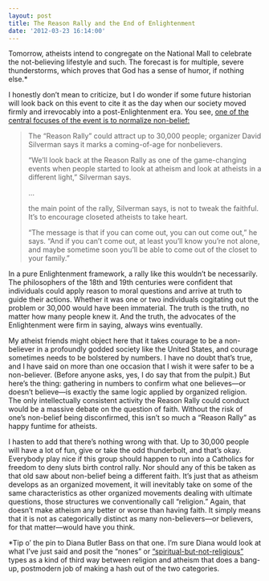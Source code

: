 ```yaml
---
layout: post
title: The Reason Rally and the End of Enlightenment
date: '2012-03-23 16:14:00'
---
```



Tomorrow, atheists intend to congregate on the National Mall to celebrate the not-believing lifestyle and such. The forecast is for multiple, severe thunderstorms, which proves that God has a sense of humor, if nothing else.*

I honestly don’t mean to criticize, but I do wonder if some future historian will look back on this event to cite it as the day when our society moved firmly and irrevocably into a post-Enlightenment era. You see, [one of the central focuses of the event is to normalize non-belief:](http://www.npr.org/2012/03/23/149021993/woodstock-for-atheists-a-moment-for-nonbelievers)

> The “Reason Rally” could attract up to 30,000 people; organizer David Silverman says it marks a coming-of-age for nonbelievers.
> 
> “We’ll look back at the Reason Rally as one of the game-changing events when people started to look at atheism and look at atheists in a different light,” Silverman says.
> 
> …
> 
> the main point of the rally, Silverman says, is not to tweak the faithful. It’s to encourage closeted atheists to take heart.
> 
> “The message is that if you can come out, you can out come out,” he says. “And if you can’t come out, at least you’ll know you’re not alone, and maybe sometime soon you’ll be able to come out of the closet to your family.”

In a pure Enlightenment framework, a rally like this wouldn’t be necessarily. The philosophers of the 18th and 19th centuries were confident that individuals could apply reason to moral questions and arrive at truth to guide their actions. Whether it was one or two individuals cogitating out the problem or 30,000 would have been immaterial. The truth is the truth, no matter how many people knew it. And the truth, the advocates of the Enlightenment were firm in saying, always wins eventually.

My atheist friends might object here that it takes courage to be a non-believer in a profoundly godded society like the United States, and courage sometimes needs to be bolstered by numbers. I have no doubt that’s true, and I have said on more than one occasion that I wish it were safer to be a non-believer. (Before anyone asks, yes, I do say that from the pulpit.) But here’s the thing: gathering in numbers to confirm what one believes—or doesn’t believe—is exactly the same logic applied by organized religion. The only intellectually consistent activity the Reason Rally could conduct would be a massive debate on the question of faith. Without the risk of one’s non-belief being disconfirmed, this isn’t so much a “Reason Rally” as happy funtime for atheists.

I hasten to add that there’s nothing wrong with that. Up to 30,000 people will have a lot of fun, give or take the odd thunderbolt, and that’s okay. Everybody play nice if this group should happen to run into a Catholics for freedom to deny sluts birth control rally. Nor should any of this be taken as that old saw about non-belief being a different faith. It’s just that as atheism develops as an organized movement, it will inevitably take on some of the same characteristics as other organized movements dealing with ultimate questions, those structures we conventionally call “religion.” Again, that doesn’t make atheism any better or worse than having faith. It simply means that it is not as categorically distinct as many non-believers—or believers, for that matter—would have you think.

*Tip o’ the pin to Diana Butler Bass on that one. I’m sure Diana would look at what I’ve just said and posit the “nones” or [“spiritual-but-not-religious”](http://www.dianabutlerbass.com/books-mainmenu-4) types as a kind of third way between religion and atheism that does a bang-up, postmodern job of making a hash out of the two categories.


